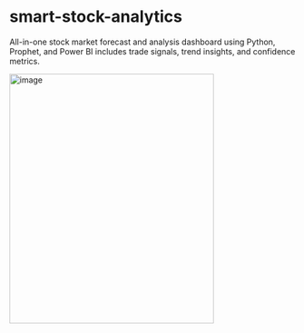 # smart-stock-analytics
All-in-one stock market forecast and analysis dashboard using Python, Prophet, and Power BI includes trade signals, trend insights, and confidence metrics.


<img width="360" height="440" alt="image" src="https://github.com/user-attachments/assets/b00148d4-3794-4178-9c47-969c8c598c95" />


